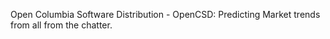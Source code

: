 Open Columbia Software Distribution - OpenCSD: Predicting Market trends from all from the chatter. 
